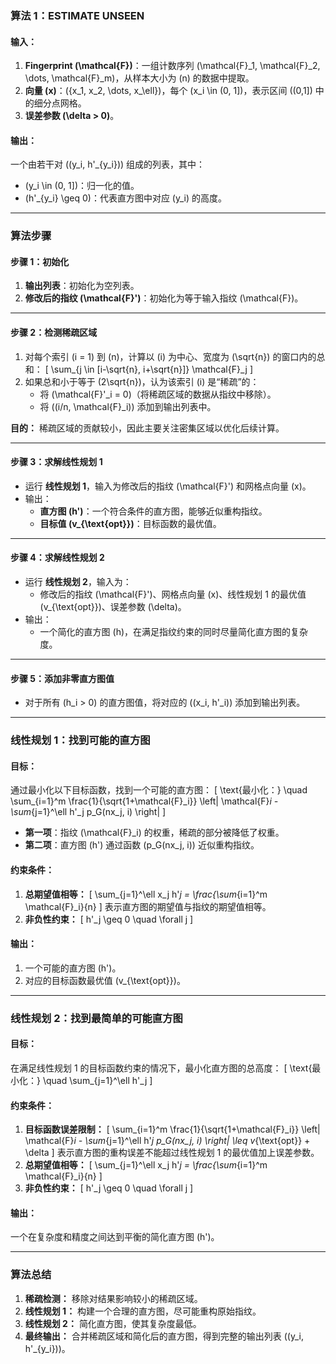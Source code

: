 ### **算法 1：ESTIMATE UNSEEN**

#### **输入：**
1. **Fingerprint \(\mathcal{F}\)**：一组计数序列 \(\mathcal{F}_1, \mathcal{F}_2, \dots, \mathcal{F}_m\)，从样本大小为 \(n\) 的数据中提取。
2. **向量 \(x\)**：\(\{x_1, x_2, \dots, x_\ell\}\)，每个 \(x_i \in (0, 1]\)，表示区间 \((0,1]\) 中的细分点网格。
3. **误差参数 \(\delta > 0\)**。

#### **输出：**
一个由若干对 \((y_i, h'_{y_i})\) 组成的列表，其中：
- \(y_i \in (0, 1]\)：归一化的值。
- \(h'_{y_i} \geq 0\)：代表直方图中对应 \(y_i\) 的高度。

---

### **算法步骤**

#### **步骤 1：初始化**
1. **输出列表**：初始化为空列表。
2. **修改后的指纹 \(\mathcal{F}'\)**：初始化为等于输入指纹 \(\mathcal{F}\)。

---

#### **步骤 2：检测稀疏区域**
1. 对每个索引 \(i = 1\) 到 \(n\)，计算以 \(i\) 为中心、宽度为 \(\sqrt{n}\) 的窗口内的总和：
   \[
   \sum_{j \in [i-\sqrt{n}, i+\sqrt{n}]} \mathcal{F}_j
   \]
2. 如果总和小于等于 \(2\sqrt{n}\)，认为该索引 \(i\) 是“稀疏”的：
   - 将 \(\mathcal{F}'_i = 0\)（将稀疏区域的数据从指纹中移除）。
   - 将 \((i/n, \mathcal{F}_i)\) 添加到输出列表中。

**目的：** 稀疏区域的贡献较小，因此主要关注密集区域以优化后续计算。

---

#### **步骤 3：求解线性规划 1**
- 运行 **线性规划 1**，输入为修改后的指纹 \(\mathcal{F}'\) 和网格点向量 \(x\)。
- 输出：
  - **直方图 \(h'\)**：一个符合条件的直方图，能够近似重构指纹。
  - **目标值 \(v_{\text{opt}}\)**：目标函数的最优值。

---

#### **步骤 4：求解线性规划 2**
- 运行 **线性规划 2**，输入为：
  - 修改后的指纹 \(\mathcal{F}'\)、网格点向量 \(x\)、线性规划 1 的最优值 \(v_{\text{opt}}\)、误差参数 \(\delta\)。
- 输出：
  - 一个简化的直方图 \(h\)，在满足指纹约束的同时尽量简化直方图的复杂度。

---

#### **步骤 5：添加非零直方图值**
- 对于所有 \(h_i > 0\) 的直方图值，将对应的 \((x_i, h'_i)\) 添加到输出列表。

---

### **线性规划 1：找到可能的直方图**

#### **目标：**
通过最小化以下目标函数，找到一个可能的直方图：
\[
\text{最小化：} \quad \sum_{i=1}^m \frac{1}{\sqrt{1+\mathcal{F}_i}} \left| \mathcal{F}_i - \sum_{j=1}^\ell h'_j p_G(nx_j, i) \right|
\]

- **第一项**：指纹 \(\mathcal{F}_i\) 的权重，稀疏的部分被降低了权重。
- **第二项**：直方图 \(h'\) 通过函数 \(p_G(nx_j, i)\) 近似重构指纹。

#### **约束条件：**
1. **总期望值相等：**
   \[
   \sum_{j=1}^\ell x_j h'_j = \frac{\sum_{i=1}^m \mathcal{F}_i}{n}
   \]
   表示直方图的期望值与指纹的期望值相等。
2. **非负性约束：**
   \[
   h'_j \geq 0 \quad \forall j
   \]

#### **输出：**
1. 一个可能的直方图 \(h'\)。
2. 对应的目标函数最优值 \(v_{\text{opt}}\)。

---

### **线性规划 2：找到最简单的可能直方图**

#### **目标：**
在满足线性规划 1 的目标函数约束的情况下，最小化直方图的总高度：
\[
\text{最小化：} \quad \sum_{j=1}^\ell h'_j
\]

#### **约束条件：**
1. **目标函数误差限制：**
   \[
   \sum_{i=1}^m \frac{1}{\sqrt{1+\mathcal{F}_i}} \left| \mathcal{F}_i - \sum_{j=1}^\ell h'_j p_G(nx_j, i) \right| \leq v_{\text{opt}} + \delta
   \]
   表示直方图的重构误差不能超过线性规划 1 的最优值加上误差参数。
2. **总期望值相等：**
   \[
   \sum_{j=1}^\ell x_j h'_j = \frac{\sum_{i=1}^m \mathcal{F}_i}{n}
   \]
3. **非负性约束：**
   \[
   h'_j \geq 0 \quad \forall j
   \]

#### **输出：**
一个在复杂度和精度之间达到平衡的简化直方图 \(h'\)。

---

### **算法总结**
1. **稀疏检测：** 移除对结果影响较小的稀疏区域。
2. **线性规划 1：** 构建一个合理的直方图，尽可能重构原始指纹。
3. **线性规划 2：** 简化直方图，使其复杂度最低。
4. **最终输出：** 合并稀疏区域和简化后的直方图，得到完整的输出列表 \((y_i, h'_{y_i})\)。